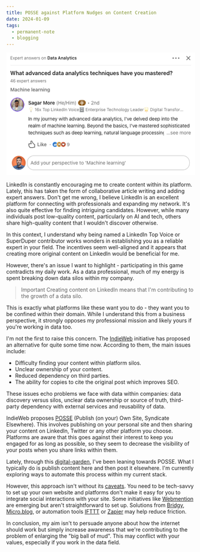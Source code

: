 ```yaml
---
title: POSSE against Platform Nudges on Content Creation
date: 2024-01-09
tags:
  - permanent-note
  - blogging
---
```


![An screenshot of Expert Answers on Linkedin](notes/attachments/Screenshot%202024-01-09%20at%2011.16.56.png)

LinkedIn is constantly encouraging me to create content within its platform. Lately, this has taken the form of collaborative article writing and adding expert answers. Don't get me wrong, I believe LinkedIn is an excellent platform for connecting with professionals and expanding my network. It's also quite effective for finding intriguing candidates. However, while many individuals post low-quality content, particularly on AI and tech, others share high-quality content that I wouldn't discover otherwise.

In this context, I understand why being named a LinkedIn Top Voice or SuperDuper contributor works wonders in establishing you as a reliable expert in your field. The incentives seem well-aligned and it appears that creating more original content on LinkedIn would be beneficial for me.

However, there's an issue I want to highlight - participating in this game contradicts my daily work. As a data professional, much of my energy is spent breaking down data silos within my company.

> Important
> Creating content on LinkedIn means that I'm contributing to the growth of a data silo.

This is exactly what platforms like these want you to do - they want you to be confined within their domain. While I understand this from a business perspective, it strongly opposes my professional mission and likely yours if you're working in data too.

I'm not the first to raise this concern. The [IndieWeb](https://indieweb.org/) initiative has proposed an alternative for quite some time now. According to them, the main issues include:

- Difficulty finding your content within platform silos.
- Unclear ownership of your content.
- Reduced dependency on third parties.
- The ability for copies to cite the original post which improves SEO.

These issues echo problems we face with data within companies: data discovery versus silos, unclear data ownership or source of truth, third-party dependency with external services and reusability of data.

IndieWeb proposes [POSSE](https://indieweb.org/POSSE) (Publish (on your) Own Site, Syndicate Elsewhere). This involves publishing on your personal site and then sharing your content on LinkedIn, Twitter or any other platform you choose. Platforms are aware that this goes against their interest to keep you engaged for as long as possible, so they seem to decrease the visibility of your posts when you share links within them.

Lately, through this [digital-garden](mocs/digital-garden.md), I've been leaning towards POSSE. What I typically do is publish content here and then post it elsewhere. I'm currently exploring ways to automate this process within my current stack.

However, this approach isn't without its [caveats](https://www.theverge.com/2023/10/23/23928550/posse-posting-activitypub-standard-twitter-tumblr-mastodon). You need to be tech-savvy to set up your own website and platforms don't make it easy for you to integrate social interactions with your site. Some initiatives like [Webmention](https://www.w3.org/TR/webmention/#authorsnote-p-1) are emerging but aren't straightforward to set up. Solutions from [Bridgy](https://brid.gy/about), [Micro.blog](https://micro.blog/), or automation tools [IFTTT](https://ifttt.com/) or [Zapier](https://zapier.com/) may help reduce friction.

In conclusion, my aim isn't to persuade anyone about how the internet should work but simply increase awareness that we're contributing to the problem of enlarging the "big ball of mud". This may conflict with your values, especially if you work in the data field.


